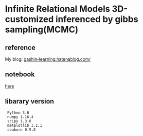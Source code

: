 
# Infinite Relational Models 3D-customized inferenced by gibbs sampling(MCMC)


## reference
My blog: [gashin-learning.hatenablog.com/](https://gashin-learning.hatenablog.com/entry/2019/08/28/154500)


## notebook
[here](https://github.com/Gashin-Learning/blog_contents/blob/master/002_nonparaBayes_3D_IRM_gibbs_sampling/expriment_of_IRM_3D_gibs_sampling.ipynb)

## libarary version

```
 Python 3.6
 numpy 1.16.4
 scipy 1.3.0 
 matplotlib 3.1.1
 seaborn 0.9.0
```
